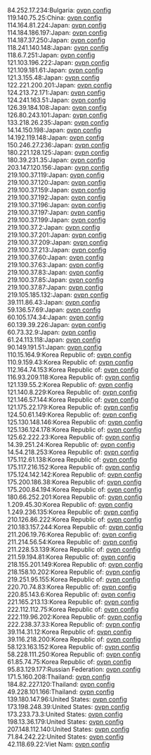 84.252.17.234:Bulgaria: [ovpn config](vpn/84_252_17_234.ovpn)  
119.140.75.25:China: [ovpn config](vpn/119_140_75_25.ovpn)  
114.164.81.224:Japan: [ovpn config](vpn/114_164_81_224.ovpn)  
114.184.186.197:Japan: [ovpn config](vpn/114_184_186_197.ovpn)  
114.187.37.250:Japan: [ovpn config](vpn/114_187_37_250.ovpn)  
118.241.140.148:Japan: [ovpn config](vpn/118_241_140_148.ovpn)  
118.6.7.251:Japan: [ovpn config](vpn/118_6_7_251.ovpn)  
121.103.196.222:Japan: [ovpn config](vpn/121_103_196_222.ovpn)  
121.109.181.61:Japan: [ovpn config](vpn/121_109_181_61.ovpn)  
121.3.155.48:Japan: [ovpn config](vpn/121_3_155_48.ovpn)  
122.221.200.201:Japan: [ovpn config](vpn/122_221_200_201.ovpn)  
124.213.72.171:Japan: [ovpn config](vpn/124_213_72_171.ovpn)  
124.241.163.51:Japan: [ovpn config](vpn/124_241_163_51.ovpn)  
126.39.184.108:Japan: [ovpn config](vpn/126_39_184_108.ovpn)  
126.80.243.101:Japan: [ovpn config](vpn/126_80_243_101.ovpn)  
133.218.26.235:Japan: [ovpn config](vpn/133_218_26_235.ovpn)  
14.14.150.198:Japan: [ovpn config](vpn/14_14_150_198.ovpn)  
14.192.119.148:Japan: [ovpn config](vpn/14_192_119_148.ovpn)  
150.246.27.236:Japan: [ovpn config](vpn/150_246_27_236.ovpn)  
180.221.128.125:Japan: [ovpn config](vpn/180_221_128_125.ovpn)  
180.39.231.35:Japan: [ovpn config](vpn/180_39_231_35.ovpn)  
203.147.120.156:Japan: [ovpn config](vpn/203_147_120_156.ovpn)  
219.100.37.119:Japan: [ovpn config](vpn/219_100_37_119.ovpn)  
219.100.37.120:Japan: [ovpn config](vpn/219_100_37_120.ovpn)  
219.100.37.159:Japan: [ovpn config](vpn/219_100_37_159.ovpn)  
219.100.37.192:Japan: [ovpn config](vpn/219_100_37_192.ovpn)  
219.100.37.196:Japan: [ovpn config](vpn/219_100_37_196.ovpn)  
219.100.37.197:Japan: [ovpn config](vpn/219_100_37_197.ovpn)  
219.100.37.199:Japan: [ovpn config](vpn/219_100_37_199.ovpn)  
219.100.37.2:Japan: [ovpn config](vpn/219_100_37_2.ovpn)  
219.100.37.201:Japan: [ovpn config](vpn/219_100_37_201.ovpn)  
219.100.37.209:Japan: [ovpn config](vpn/219_100_37_209.ovpn)  
219.100.37.213:Japan: [ovpn config](vpn/219_100_37_213.ovpn)  
219.100.37.60:Japan: [ovpn config](vpn/219_100_37_60.ovpn)  
219.100.37.63:Japan: [ovpn config](vpn/219_100_37_63.ovpn)  
219.100.37.83:Japan: [ovpn config](vpn/219_100_37_83.ovpn)  
219.100.37.85:Japan: [ovpn config](vpn/219_100_37_85.ovpn)  
219.100.37.87:Japan: [ovpn config](vpn/219_100_37_87.ovpn)  
219.105.185.132:Japan: [ovpn config](vpn/219_105_185_132.ovpn)  
39.111.86.43:Japan: [ovpn config](vpn/39_111_86_43.ovpn)  
59.136.57.69:Japan: [ovpn config](vpn/59_136_57_69.ovpn)  
60.105.174.34:Japan: [ovpn config](vpn/60_105_174_34.ovpn)  
60.139.39.226:Japan: [ovpn config](vpn/60_139_39_226.ovpn)  
60.73.32.9:Japan: [ovpn config](vpn/60_73_32_9.ovpn)  
61.24.113.118:Japan: [ovpn config](vpn/61_24_113_118.ovpn)  
90.149.191.51:Japan: [ovpn config](vpn/90_149_191_51.ovpn)  
110.15.164.9:Korea Republic of: [ovpn config](vpn/110_15_164_9.ovpn)  
110.9.159.43:Korea Republic of: [ovpn config](vpn/110_9_159_43.ovpn)  
112.164.74.153:Korea Republic of: [ovpn config](vpn/112_164_74_153.ovpn)  
116.93.209.118:Korea Republic of: [ovpn config](vpn/116_93_209_118.ovpn)  
121.139.55.2:Korea Republic of: [ovpn config](vpn/121_139_55_2.ovpn)  
121.140.8.229:Korea Republic of: [ovpn config](vpn/121_140_8_229.ovpn)  
121.146.57.144:Korea Republic of: [ovpn config](vpn/121_146_57_144.ovpn)  
121.175.22.179:Korea Republic of: [ovpn config](vpn/121_175_22_179.ovpn)  
124.50.61.149:Korea Republic of: [ovpn config](vpn/124_50_61_149.ovpn)  
125.130.148.146:Korea Republic of: [ovpn config](vpn/125_130_148_146.ovpn)  
125.136.124.178:Korea Republic of: [ovpn config](vpn/125_136_124_178.ovpn)  
125.62.222.23:Korea Republic of: [ovpn config](vpn/125_62_222_23.ovpn)  
14.39.251.24:Korea Republic of: [ovpn config](vpn/14_39_251_24.ovpn)  
14.54.218.253:Korea Republic of: [ovpn config](vpn/14_54_218_253.ovpn)  
175.112.61.138:Korea Republic of: [ovpn config](vpn/175_112_61_138.ovpn)  
175.117.216.152:Korea Republic of: [ovpn config](vpn/175_117_216_152.ovpn)  
175.124.142.142:Korea Republic of: [ovpn config](vpn/175_124_142_142.ovpn)  
175.200.186.38:Korea Republic of: [ovpn config](vpn/175_200_186_38.ovpn)  
175.200.84.194:Korea Republic of: [ovpn config](vpn/175_200_84_194.ovpn)  
180.66.252.201:Korea Republic of: [ovpn config](vpn/180_66_252_201.ovpn)  
1.209.45.30:Korea Republic of: [ovpn config](vpn/1_209_45_30.ovpn)  
1.249.236.135:Korea Republic of: [ovpn config](vpn/1_249_236_135.ovpn)  
210.126.86.222:Korea Republic of: [ovpn config](vpn/210_126_86_222.ovpn)  
210.183.157.244:Korea Republic of: [ovpn config](vpn/210_183_157_244.ovpn)  
211.206.19.76:Korea Republic of: [ovpn config](vpn/211_206_19_76.ovpn)  
211.214.56.54:Korea Republic of: [ovpn config](vpn/211_214_56_54.ovpn)  
211.228.53.139:Korea Republic of: [ovpn config](vpn/211_228_53_139.ovpn)  
211.59.194.81:Korea Republic of: [ovpn config](vpn/211_59_194_81.ovpn)  
218.155.201.149:Korea Republic of: [ovpn config](vpn/218_155_201_149.ovpn)  
218.158.10.202:Korea Republic of: [ovpn config](vpn/218_158_10_202.ovpn)  
219.251.95.155:Korea Republic of: [ovpn config](vpn/219_251_95_155.ovpn)  
220.70.74.83:Korea Republic of: [ovpn config](vpn/220_70_74_83.ovpn)  
220.85.143.6:Korea Republic of: [ovpn config](vpn/220_85_143_6.ovpn)  
221.165.213.13:Korea Republic of: [ovpn config](vpn/221_165_213_13.ovpn)  
222.112.112.75:Korea Republic of: [ovpn config](vpn/222_112_112_75.ovpn)  
222.119.96.202:Korea Republic of: [ovpn config](vpn/222_119_96_202.ovpn)  
222.238.37.33:Korea Republic of: [ovpn config](vpn/222_238_37_33.ovpn)  
39.114.31.12:Korea Republic of: [ovpn config](vpn/39_114_31_12.ovpn)  
39.116.218.200:Korea Republic of: [ovpn config](vpn/39_116_218_200.ovpn)  
58.123.163.152:Korea Republic of: [ovpn config](vpn/58_123_163_152.ovpn)  
58.228.111.250:Korea Republic of: [ovpn config](vpn/58_228_111_250.ovpn)  
61.85.74.75:Korea Republic of: [ovpn config](vpn/61_85_74_75.ovpn)  
95.83.129.177:Russian Federation: [ovpn config](vpn/95_83_129_177.ovpn)  
171.5.160.208:Thailand: [ovpn config](vpn/171_5_160_208.ovpn)  
184.82.227.120:Thailand: [ovpn config](vpn/184_82_227_120.ovpn)  
49.228.101.166:Thailand: [ovpn config](vpn/49_228_101_166.ovpn)  
139.180.147.96:United States: [ovpn config](vpn/139_180_147_96.ovpn)  
173.198.248.39:United States: [ovpn config](vpn/173_198_248_39.ovpn)  
173.233.73.3:United States: [ovpn config](vpn/173_233_73_3.ovpn)  
198.13.36.179:United States: [ovpn config](vpn/198_13_36_179.ovpn)  
207.148.112.140:United States: [ovpn config](vpn/207_148_112_140.ovpn)  
71.84.242.22:United States: [ovpn config](vpn/71_84_242_22.ovpn)  
42.118.69.22:Viet Nam: [ovpn config](vpn/42_118_69_22.ovpn)  
